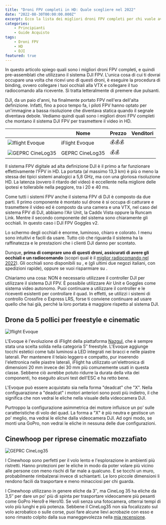 ```yaml
---
title: "Droni FPV completi in HD: Quale scegliere nel 2022"
date: "2022-08-30T00:00:00.000Z"
excerpt: Ecco la lista dei migliori droni FPV completi per chi vuole avere il miglior video negli occhiali. Vediamo i pro e i contro di tutte le migliori alternative nel 2022
categories:
    - Principianti
    - Guide Acquisto 
tags: 
    - Droni FPV
    - HD
    - DJI
featured: true
---
```

<style jsx>{`
    
    td:nth-of-type(1) {
        font-weight: 600;
    }

    #summary-table td:nth-of-type(1){
        width: 25%;
    }
    @media 
    only screen and (max-width: 760px),
    (min-device-width: 768px) and (max-device-width: 1024px)  {
        /*
        Label the data on mobile view
        
        */
        #summary-table td:nth-of-type(1){
            background-color: #fff;
            padding: 0;
            width: 100%;
        }
        #summary-table td:nth-of-type(2):before { content: "Nome" }
        #summary-table td:nth-of-type(3):before { content: "Prezzo" }
        #summary-table td:nth-of-type(4):before { content: "Venditori" }
    }
`}</style>

In questo articolo spiego quali sono i migliori droni FPV completi, e quindi pre-assemblati che utilizzano il sistema DJI FPV. L'unica cosa di cui ti dovrai occupare una volta che ricevi uno di questi droni, è eseguire la procedura di binding, ovvero collegare i tuoi occhiali alla VTX e collegare il tuo radiocomando alla ricevente. Si tratta letteralmente di premere due pulsanti.

DJI, da un paio d'anni, ha finalmente portato FPV nell'era dell'alta definizione. Infatti, fino a poco tempo fa, i piloti FPV hanno optato per un'immagine a bassa risoluzione che diventava statica quando il segnale diventava debole. Vediamo quindi quali sono i migliori droni FPV completi che montano il sistema DJI FPV per trasmettere il video in HD.

<div id="summary-table">


|                                                                              | Nome                                        |Prezzo     | Venditori                                                                                                                                                                                                                                   |
|------------------------------------------------------------------------------|---------------------------------------------|-----------|---------------------------------------------------------------------------------------------------------------------------------------------------------------------------------------------------------------------------------------------|
| ![Iflight Evoque](/assets/droni-fpv-digitali/iflight-evoque.jpg)             | <Link to="#evoque">iFlight Evoque</Link>    |💰💰💰     | <AffiliateLink href="https://www.drone24hours.com/prodotto/nazgul-evoque-f5d-6s-caddx-polar-vista-hd/?D24H=lucapalonca" label="Drone24Hours" /> <br/> <AffiliateLink  href="https://www.banggood.com/custlink/KvGpyj8odN"   label="Banggood" />          |
| ![GEPRC CineLog35](/assets/nuovo-cinelog35/cinelog.jpeg)                     | <Link to="#cinelog">GEPRC CineLog35</Link>  |💰💰       | <AffiliateLink href="https://www.drone24hours.com/product/geprc-cinelog35-hd/?D24H=lucapalonca" label="Drone24Hours  " /><br/> <AffiliateLink  href="https://www.banggood.com/custlink/K3Kcda9oRw"   label="Banggood" />         |


</div>

Il sistema FPV digitale ad alta definizione DJI è il primo a far funzionare effettivamente l'FPV in HD. La portata (al massimo 13,3 km) è più o meno la stessa dei tipici sistemi analogici a 5,8 GHz, ma con una gloriosa risoluzione HD. La latenza (ovvero il ritardo del video) è eccellente nella migliore delle ipotesi e tollerabile nella peggiore, tra i 20 e 40 ms.

Come tutti i sistemi FPV anche il sistema FPV di DJI è composto da due parti. Il primo componente è montato sul drone è si occupa di catturare e trasmettere il video ed è composto da una camera e una VTX, nel caso del sistema FPV di DJI, abbiamo l'Air Unit, la Caddx Vista oppure la Runcam Link. Mentre il secondo componente del sistema sono chiaramente gli occhiali. In questo caso i DJI FPV Goggles v2.

Lo schermo degli occhiali è enorme, luminoso, chiaro e colorato. I menu sono intuitivi e facili da usare. Tutto ciò che riguarda il sistema ha la raffinatezza e le prestazioni che i clienti DJI danno per scontato.

Dunque, **prima di comprare uno di questi droni, assicurati di avere gli occhiali e un radiocomando** (scopri qual è il [miglior radiocomando nel 2022](https://lucafpv.com/migliori-radiocomandi-per-droni-fpv)). Gli occhiali sono disponibili su <AffiliateLink label="Amazon.it" href="https://amzn.to/3e6hU3X"/>, <AffiliateLink label="drone24hours.com" href="https://www.drone24hours.com/prodotto/occhiali-dji-fpv-v2/?D24h=lucapalonca"/> e <AffiliateLink label="rhobbyfpv.it" href="https://www.rhobbyfpv.it/prodotto/dji-fpv-goggles-v2/?ref=iamlucafpv"/> (gli ultimi due negozi italiani, con spedizioni rapide), oppure se vuoi risparmiare su <AffiliateLink label="banggood.com" href="https://it.banggood.com/custlink/DvDWELZ1DG">.

Chiariamo una cosa: NON è necessario utilizzare il controller DJI per utilizzare il sistema DJI FPV. È possibile utilizzare Air Unit e Goggles come sistema video autonomo. Puoi continuare a utilizzare il controller e le riceventi esistenti per controllare il quad. In effetti, se utilizzi i sistemi di controllo Crossfire o Express LRS, forse ti conviene continuare ad usare quello che hai già, perché la loro portata è maggiore rispetto al sistema DJI.

<div id="evoque">

## Drone da 5 pollici per freestyle e cinematic

</div>

![Iflight Evoque](/assets/droni-fpv-digitali/iflight-evoque.jpg)

L'Evoque è l'evoluzione di iFlight della piattaforma [Nazgul](https://lucafpv.com/iflight-nazgul5), che è sempre stata una scelta solida nella categoria 5″ freestyle. L'Evoque aggiunge tocchi estetici come tubi luminosi a LED integrati nei bracci e nelle piastre laterali. Per mantenere il telaio leggero e compatto, pur inserendo l'elettronica nelle piastre laterali, iFlight ha utilizzato un'elettronica di dimensioni 20 mm invece dei 30 mm più comunemente usati in questa classe. Sebbene ciò avrebbe potuto ridurre la durata della vita dei componenti, ho eseguito alcuni test dell'ESC e ha retto bene.

L'Evoque può essere acquistato sia nella forma "deadcat" che "X". Nella configuarazione a "deadcat" i motori anteriori sono posti più indietro, il che significa che non vedrai le eliche nella visuale della videocamera DJI. 

Purtroppo la configurazione asimmetrica dei motore influisce un po' sulle caratteristiche di volo del quad. La forma a "X" è più neutra e gestisce un po' meglio, ma vedrai le eliche dalla videocamera DJI. Ad ogni modo, se monti una GoPro, non vedrai le eliche in nessuna delle due configurazioni.


<div id="cinelog">

## Cinewhoop per riprese cinematic mozzafiato

</div>

![GEPRC CineLog35](/assets/nuovo-cinelog35/cinelog.jpeg)  

I Cinewhoop sono perfetti per il volo lento e l'esplorazione in ambienti più ristretti. Hanno protezioni per le eliche in modo da poter volare più vicino alle persone con meno rischi di far male a qualcuno. E se tocchi un muro, probabilmente rimbalzerai invece di schiantarti. Le loro piccole dimensioni li rendono facili da trasportare e meno minacciosi per chi guarda.

I Cinewhoop utilizzano in genere eliche da 3″, ma CineLog 35 ha eliche da 3,5″ per dare un po' più di spinta per trasportare videocamere più pesanti come GoPro Hero9 e Hero10. Se voli senza una fotocamera, otterrai tempi di volo più lunghi e più potenza. Sebbene il CineLog35 non sia focalizzato sul volo acrobatico o sulle corse, puoi fare alcune lievi acrobazie con esso e sono rimasto colpito dalla sua maneggevolezza nella [mia recensione](https://lucafpv.com/nuovo-cinelog35).


